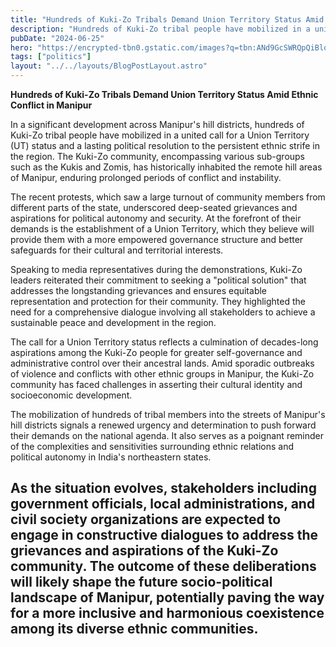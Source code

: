 ```yaml
---
title: "Hundreds of Kuki-Zo Tribals Demand Union Territory Status Amid Ethnic Conflict in Manipur"
description: "Hundreds of Kuki-Zo tribal people have mobilized in a united call for a Union Territory (UT) status and a lasting political resolution to the persistent ethnic strife in the region."
pubDate: "2024-06-25"
hero: "https://encrypted-tbn0.gstatic.com/images?q=tbn:ANd9GcSWRQpQiBlq_a6hGfO-gTcxOe2FcJT7Nu0a6Q&s"
tags: ["politics"]
layout: "../../layouts/BlogPostLayout.astro"
---
```

**Hundreds of Kuki-Zo Tribals Demand Union Territory Status Amid Ethnic Conflict in Manipur**

In a significant development across Manipur's hill districts, hundreds of Kuki-Zo tribal people have mobilized in a united call for a Union Territory (UT) status and a lasting political resolution to the persistent ethnic strife in the region. The Kuki-Zo community, encompassing various sub-groups such as the Kukis and Zomis, has historically inhabited the remote hill areas of Manipur, enduring prolonged periods of conflict and instability.

The recent protests, which saw a large turnout of community members from different parts of the state, underscored deep-seated grievances and aspirations for political autonomy and security. At the forefront of their demands is the establishment of a Union Territory, which they believe will provide them with a more empowered governance structure and better safeguards for their cultural and territorial interests.

Speaking to media representatives during the demonstrations, Kuki-Zo leaders reiterated their commitment to seeking a "political solution" that addresses the longstanding grievances and ensures equitable representation and protection for their community. They highlighted the need for a comprehensive dialogue involving all stakeholders to achieve a sustainable peace and development in the region.

The call for a Union Territory status reflects a culmination of decades-long aspirations among the Kuki-Zo people for greater self-governance and administrative control over their ancestral lands. Amid sporadic outbreaks of violence and conflicts with other ethnic groups in Manipur, the Kuki-Zo community has faced challenges in asserting their cultural identity and socioeconomic development.

The mobilization of hundreds of tribal members into the streets of Manipur's hill districts signals a renewed urgency and determination to push forward their demands on the national agenda. It also serves as a poignant reminder of the complexities and sensitivities surrounding ethnic relations and political autonomy in India's northeastern states.

As the situation evolves, stakeholders including government officials, local administrations, and civil society organizations are expected to engage in constructive dialogues to address the grievances and aspirations of the Kuki-Zo community. The outcome of these deliberations will likely shape the future socio-political landscape of Manipur, potentially paving the way for a more inclusive and harmonious coexistence among its diverse ethnic communities.
---